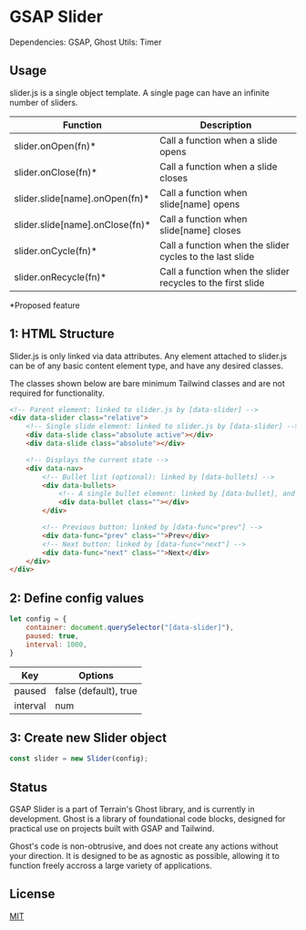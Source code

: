 # GSAP Slider

Dependencies: GSAP, Ghost Utils: Timer

## Usage

slider.js is a single object template. A single page can have an infinite number of sliders.

Function | Description
------------ | -------------
slider.onOpen(fn)* | Call a function when a slide opens
slider.onClose(fn)* | Call a function when a slide closes
slider.slide[name].onOpen(fn)* | Call a function when slide[name] opens
slider.slide[name].onClose(fn)* | Call a function when slide[name] closes
slider.onCycle(fn)* | Call a function when the slider cycles to the last slide
slider.onRecycle(fn)* | Call a function when the slider recycles to the first slide

*Proposed feature

## 1: HTML Structure
Slider.js is only linked via data attributes. Any element attached to slider.js can be of any basic content element type, and have any desired classes.

The classes shown below are bare minimum Tailwind classes and are not required for functionality.

```html
<!-- Parent element: linked to slider.js by [data-slider] -->
<div data-slider class="relative">
    <!-- Single slide element: linked to slider.js by [data-slider] -->
    <div data-slide class="absolute active"></div>
    <div data-slide class="absolute"></div>

    <!-- Displays the current state -->
    <div data-nav>
        <!-- Bullet list (optional): linked by [data-bullets] -->
        <div data-bullets>
            <!-- A single bullet element: linked by [data-bullet], and used to generate additional bullets based on slider.length -->
            <div data-bullet class=""></div>
        </div>

        <!-- Previous button: linked by [data-func="prev"] -->
        <div data-func="prev" class="">Prev</div>
        <!-- Next button: linked by [data-func="next"] -->
        <div data-func="next" class="">Next</div>
    </div>
</div>
```

## 2: Define config values

```javascript
let config = {
    container: document.querySelector("[data-slider]"),
    paused: true,
    interval: 1000,
}
```

Key | Options
------------ | -------------
paused | false (default), true
interval | num

## 3: Create new Slider object

```javascript
const slider = new Slider(config);
```

## Status
GSAP Slider is a part of Terrain's Ghost library, and is currently in development. Ghost is a library of foundational code blocks, designed for practical use on projects built with GSAP and Tailwind. 

Ghost's code is non-obtrusive, and does not create any actions without your direction. It is designed to be as agnostic as possible, allowing it to function freely accross a large variety of applications.

## License
[MIT](https://choosealicense.com/licenses/mit/)
